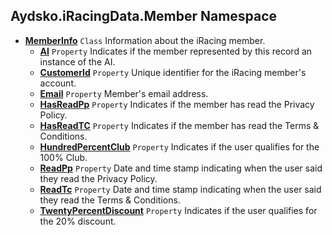 ## Aydsko.iRacingData.Member Namespace
- **[MemberInfo](Aydsko.iRacingData.Member#Aydsko.iRacingData.Member.MemberInfo 'Aydsko.iRacingData.Member.MemberInfo')** `Class` Information about the iRacing member.
  - **[AI](Aydsko.iRacingData.Member#Aydsko.iRacingData.Member.MemberInfo.AI 'Aydsko.iRacingData.Member.MemberInfo.AI')** `Property` Indicates if the member represented by this record an instance of the AI.
  - **[CustomerId](Aydsko.iRacingData.Member#Aydsko.iRacingData.Member.MemberInfo.CustomerId 'Aydsko.iRacingData.Member.MemberInfo.CustomerId')** `Property` Unique identifier for the iRacing member's account.
  - **[Email](Aydsko.iRacingData.Member#Aydsko.iRacingData.Member.MemberInfo.Email 'Aydsko.iRacingData.Member.MemberInfo.Email')** `Property` Member's email address.
  - **[HasReadPp](Aydsko.iRacingData.Member#Aydsko.iRacingData.Member.MemberInfo.HasReadPp 'Aydsko.iRacingData.Member.MemberInfo.HasReadPp')** `Property` Indicates if the member has read the Privacy Policy.
  - **[HasReadTC](Aydsko.iRacingData.Member#Aydsko.iRacingData.Member.MemberInfo.HasReadTC 'Aydsko.iRacingData.Member.MemberInfo.HasReadTC')** `Property` Indicates if the member has read the Terms & Conditions.
  - **[HundredPercentClub](Aydsko.iRacingData.Member#Aydsko.iRacingData.Member.MemberInfo.HundredPercentClub 'Aydsko.iRacingData.Member.MemberInfo.HundredPercentClub')** `Property` Indicates if the user qualifies for the 100% Club.
  - **[ReadPp](Aydsko.iRacingData.Member#Aydsko.iRacingData.Member.MemberInfo.ReadPp 'Aydsko.iRacingData.Member.MemberInfo.ReadPp')** `Property` Date and time stamp indicating when the user said they read the Privacy Policy.
  - **[ReadTc](Aydsko.iRacingData.Member#Aydsko.iRacingData.Member.MemberInfo.ReadTc 'Aydsko.iRacingData.Member.MemberInfo.ReadTc')** `Property` Date and time stamp indicating when the user said they read the Terms & Conditions.
  - **[TwentyPercentDiscount](Aydsko.iRacingData.Member#Aydsko.iRacingData.Member.MemberInfo.TwentyPercentDiscount 'Aydsko.iRacingData.Member.MemberInfo.TwentyPercentDiscount')** `Property` Indicates if the user qualifies for the 20% discount.